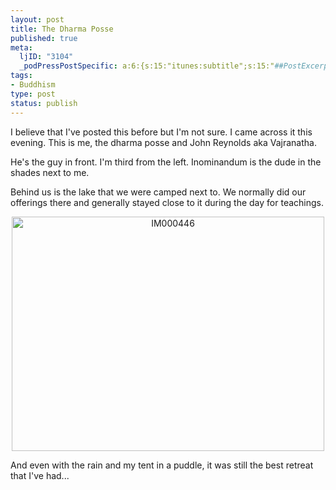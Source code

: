 ```yaml
--- 
layout: post
title: The Dharma Posse
published: true
meta: 
  ljID: "3104"
  _podPressPostSpecific: a:6:{s:15:"itunes:subtitle";s:15:"##PostExcerpt##";s:14:"itunes:summary";s:15:"##PostExcerpt##";s:15:"itunes:keywords";s:17:"##WordPressCats##";s:13:"itunes:author";s:10:"##Global##";s:15:"itunes:explicit";s:7:"Default";s:12:"itunes:block";s:7:"Default";}
tags: 
- Buddhism
type: post
status: publish
---
```

I believe that I've posted this before but I'm not sure. I came across it this evening. This is me, the dharma posse and John Reynolds aka Vajranatha.

He's the guy in front. I'm third from the left. Inominandum is the dude in the shades next to me.
<p align="left">Behind us is the lake that we were camped next to. We normally did our offerings there and generally stayed close to it during the day for teachings.</p>
<p align="center"><a href="http://www.flickr.com/photos/albill/100305176/" title="IM000446 by albill, on Flickr"><img src="http://farm1.static.flickr.com/19/100305176_5f7338f7ab.jpg" width="500" height="375" alt="IM000446" /></a></p>
And even with the rain and my tent in a puddle, it was still the best retreat
that I've had...

